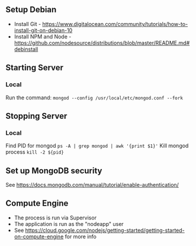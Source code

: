 ## Setup Debian

- Install Git - https://www.digitalocean.com/community/tutorials/how-to-install-git-on-debian-10
- Install NPM and Node - https://github.com/nodesource/distributions/blob/master/README.md#debinstall

## Starting Server

### Local

Run the command: `mongod --config /usr/local/etc/mongod.conf --fork`

## Stopping Server

### Local

Find PID for mongod `ps -A | grep mongod | awk '{print $1}'`
Kill mongod process `kill -2 ${pid}`

## Set up MongoDB security

See https://docs.mongodb.com/manual/tutorial/enable-authentication/

## Compute Engine

- The process is run via Supervisor
- The application is run as the "nodeapp" user
- See https://cloud.google.com/nodejs/getting-started/getting-started-on-compute-engine for more info
